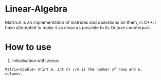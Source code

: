 # Linear-Algebra
Matrix.h is an implementation of matrices and operations on them, in C++. I have attempted to make it as close as possible to its Octave counterpart.

# How to use
1. Initialisation with zeros:
```
Matrix<double> X(int m, int n) //m is the number of rows and n, columns.
```

